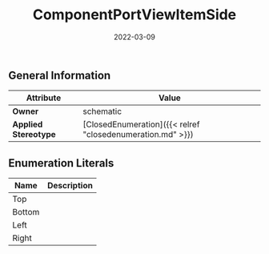 ﻿---
title: ComponentPortViewItemSide
toc: false
type: specs
date: "2022-03-09"
draft: false
specification: VEC
version: 2.0.0
documentType: "Recommendation"
elementType: Class
classes:
  - ComponentPortViewItemSide
menu_name: vec-2.0.0
---


## General Information

| Attribute               | Value |
|-------------------------|-------|
| **Owner**               | schematic |
| **Applied Stereotype**  | [ClosedEnumeration]({{< relref "closedenumeration.md" >}})<br/>  |

## Enumeration Literals
| Name          | **Description** |
|---------------|-----------------|
| Top |  |
| Bottom |  |
| Left |  |
| Right |  |
